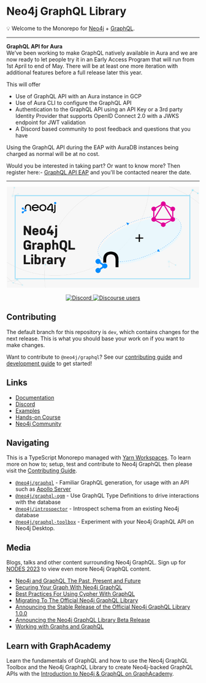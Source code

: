 # Neo4j GraphQL Library

💡 Welcome to the Monorepo for [Neo4j](https://neo4j.com/) + [GraphQL](https://graphql.org/).

___

**GraphQL API for Aura**  
We’ve been working to make GraphQL natively available in Aura and we are now ready to let people try it in an Early Access Program that will run from 1st April to end of May.  There will be at least one more iteration with additional features before a full release later this year.

This will offer

* Use of GraphQL API with an Aura instance in GCP
* Use of Aura CLI to configure the GraphQL API
* Authentication to the GraphQL API using an API Key or a 3rd party Identity Provider that supports OpenID Connect 2.0 with a JWKS endpoint for JWT validation
* A Discord based community to post feedback and questions that you have

Using the GraphQL API during the EAP with AuraDB instances being charged as normal will be at no cost.

Would you be interested in taking part? Or want to know more? Then register here:-  [GraphQL API EAP](https://forms.gle/gr8n8sx8S8yXFZzj8) and you'll be contacted nearer the date.
___

![Neo4j + GraphQL](./images/banner.png)

<p align="center">
  <a href="https://discord.gg/neo4j">
    <img alt="Discord" src="https://img.shields.io/discord/787399249741479977?logo=discord&logoColor=white">
  </a>
  <a href="https://community.neo4j.com/c/drivers-stacks/graphql/33">
    <img alt="Discourse users" src="https://img.shields.io/discourse/users?logo=discourse&server=https%3A%2F%2Fcommunity.neo4j.com">
  </a>
</p>

## Contributing

The default branch for this repository is `dev`, which contains changes for the next
release. This is what you should base your work on if you want to make changes.

Want to contribute to `@neo4j/graphql`? See our [contributing guide](./CONTRIBUTING.md)
and [development guide](./docs/contributing/DEVELOPING.md) to get started!

## Links

* [Documentation](https://neo4j.com/docs/graphql-manual/current/)
* [Discord](https://discord.gg/neo4j)
* [Examples](./examples)
* [Hands-on Course](https://graphacademy.neo4j.com/courses/graphql-basics/?ref=graphql)
* [Neo4j Community](https://community.neo4j.com/c/drivers-stacks/graphql/33)

## Navigating

This is a TypeScript Monorepo managed with [Yarn Workspaces](https://classic.yarnpkg.com/en/docs/workspaces/).
To learn more on how to; setup, test and contribute to Neo4j GraphQL then please
visit the [Contributing Guide](./CONTRIBUTING.md).

* [`@neo4j/graphql`](./packages/graphql) - Familiar GraphQL generation, for usage
   with an API such as [Apollo Server](https://www.apollographql.com/docs/apollo-server/)
* [`@neo4j/graphql-ogm`](./packages/ogm) - Use GraphQL Type Definitions to drive
   interactions with the database
* [`@neo4j/introspector`](./packages/introspector) - Introspect schema from an existing Neo4j database
* [`@neo4j/graphql-toolbox`](https://www.github.com/neo4j/graphql-toolbox) - Experiment with your Neo4j GraphQL API on Neo4j Desktop.

## Media

Blogs, talks and other content surrounding Neo4j GraphQL. Sign up for
[NODES 2023](https://dev.neo4j.com/44xcEfm) to view even more Neo4j
GraphQL content.

* [Neo4j and GraphQL The Past, Present and Future](https://youtu.be/sZ-eBznM71M)
* [Securing Your Graph With Neo4j GraphQL](https://medium.com/neo4j/securing-your-graph-with-neo4j-graphql-91a2d7b08631)
* [Best Practices For Using Cypher With GraphQL](https://youtu.be/YceBpk01Gxs)
* [Migrating To The Official Neo4j GraphQL Library](https://youtu.be/4_rp1ikvFKc)
* [Announcing the Stable Release of the Official Neo4j GraphQL Library 1.0.0](https://medium.com/neo4j/announcing-the-stable-release-of-the-official-neo4j-graphql-library-1-0-0-6cdd30cd40b)
* [Announcing the Neo4j GraphQL Library Beta Release](https://medium.com/neo4j/announcing-the-neo4j-graphql-library-beta-99ae8541bbe7)
* [Working with Graphs and GraphQL](https://youtu.be/qXQDG2GAs5w)

## Learn with GraphAcademy

Learn the fundamentals of GraphQL and how to use the Neo4j GraphQL Toolbox and the Neo4j GraphQL Library to create Neo4j-backed GraphQL APIs with the [Introduction to Neo4j & GraphQL on GraphAcademy](https://graphacademy.neo4j.com/courses/graphql-basics/?ref=graphql).
